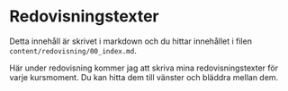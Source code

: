 ---
---
Redovisningstexter
=========================

Detta innehåll är skrivet i markdown och du hittar innehållet i filen `content/redovisning/00_index.md`.

Här under redovisning kommer jag att skriva mina redovisningstexter för varje kursmoment. Du kan hitta dem till vänster och bläddra mellan dem.
